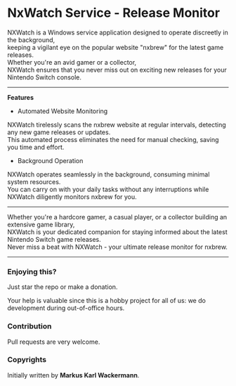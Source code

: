 NxWatch Service - Release Monitor
=================================

NXWatch is a Windows service application designed to operate discreetly in the background,<br/>
keeping a vigilant eye on the popular website "nxbrew" for the latest game releases.<br/>
Whether you're an avid gamer or a collector,<br/>
NXWatch ensures that you never miss out on exciting new releases for your Nintendo Switch console.

---

**Features**

- Automated Website Monitoring

NXWatch tirelessly scans the nxbrew website at regular intervals, detecting any new game releases or updates.<br/>
This automated process eliminates the need for manual checking, saving you time and effort.

- Background Operation

NXWatch operates seamlessly in the background, consuming minimal system resources.<br/>
You can carry on with your daily tasks without any interruptions while NXWatch diligently monitors nxbrew for you.

---

Whether you're a hardcore gamer, a casual player, or a collector building an extensive game library,<br/>
NXWatch is your dedicated companion for staying informed about the latest Nintendo Switch game releases.<br/>
Never miss a beat with NXWatch - your ultimate release monitor for nxbrew.

---

### Enjoying this?
Just star the repo or make a donation.

Your help is valuable since this is a hobby project for all of us: we do development during out-of-office hours.

### Contribution
Pull requests are very welcome.

### Copyrights
Initially written by **Markus Karl Wackermann**.
